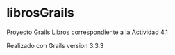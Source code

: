 # librosGrails
Proyecto Grails Libros correspondiente a la Actividad 4.1

Realizado con Grails version 3.3.3
